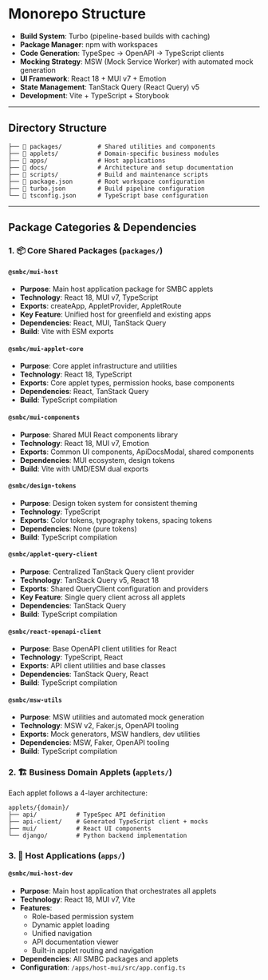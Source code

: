 # Monorepo Structure

- **Build System**: Turbo (pipeline-based builds with caching)
- **Package Manager**: npm with workspaces
- **Code Generation**: TypeSpec → OpenAPI → TypeScript clients
- **Mocking Strategy**: MSW (Mock Service Worker) with automated mock generation
- **UI Framework**: React 18 + MUI v7 + Emotion
- **State Management**: TanStack Query (React Query) v5
- **Development**: Vite + TypeScript + Storybook

---

## Directory Structure

```
├── 📁 packages/          # Shared utilities and components
├── 📁 applets/           # Domain-specific business modules
├── 📁 apps/              # Host applications
├── 📁 docs/              # Architecture and setup documentation
├── 📁 scripts/           # Build and maintenance scripts
├── 🔧 package.json       # Root workspace configuration
├── 🔧 turbo.json         # Build pipeline configuration
└── 🔧 tsconfig.json      # TypeScript base configuration
```

---

## Package Categories & Dependencies

### 1. 📦 Core Shared Packages (`packages/`)

#### `@smbc/mui-host`

- **Purpose**: Main host application package for SMBC applets
- **Technology**: React 18, MUI v7, TypeScript
- **Exports**: createApp, AppletProvider, AppletRoute
- **Key Feature**: Unified host for greenfield and existing apps
- **Dependencies**: React, MUI, TanStack Query
- **Build**: Vite with ESM exports

#### `@smbc/mui-applet-core`

- **Purpose**: Core applet infrastructure and utilities
- **Technology**: React 18, TypeScript
- **Exports**: Core applet types, permission hooks, base components
- **Dependencies**: React, TanStack Query
- **Build**: TypeScript compilation

#### `@smbc/mui-components`

- **Purpose**: Shared MUI React components library
- **Technology**: React 18, MUI v7, Emotion
- **Exports**: Common UI components, ApiDocsModal, shared components
- **Dependencies**: MUI ecosystem, design tokens
- **Build**: Vite with UMD/ESM dual exports

#### `@smbc/design-tokens`

- **Purpose**: Design token system for consistent theming
- **Technology**: TypeScript
- **Exports**: Color tokens, typography tokens, spacing tokens
- **Dependencies**: None (pure tokens)
- **Build**: TypeScript compilation

#### `@smbc/applet-query-client`

- **Purpose**: Centralized TanStack Query client provider
- **Technology**: TanStack Query v5, React 18
- **Exports**: Shared QueryClient configuration and providers
- **Key Feature**: Single query client across all applets
- **Dependencies**: TanStack Query
- **Build**: TypeScript compilation

#### `@smbc/react-openapi-client`

- **Purpose**: Base OpenAPI client utilities for React
- **Technology**: TypeScript, React
- **Exports**: API client utilities and base classes
- **Dependencies**: TanStack Query, React
- **Build**: TypeScript compilation

#### `@smbc/msw-utils`

- **Purpose**: MSW utilities and automated mock generation
- **Technology**: MSW v2, Faker.js, OpenAPI tooling
- **Exports**: Mock generators, MSW handlers, dev utilities
- **Dependencies**: MSW, Faker, OpenAPI tooling
- **Build**: TypeScript compilation

### 2. 🏗️ Business Domain Applets (`applets/`)

Each applet follows a 4-layer architecture:

```
applets/{domain}/
├── api/           # TypeSpec API definition
├── api-client/    # Generated TypeScript client + mocks
├── mui/           # React UI components
└── django/        # Python backend implementation
```

### 3. 🚀 Host Applications (`apps/`)

#### `@smbc/mui-host-dev`

- **Purpose**: Main host application that orchestrates all applets
- **Technology**: React 18, MUI v7, Vite
- **Features**:
  - Role-based permission system
  - Dynamic applet loading
  - Unified navigation
  - API documentation viewer
  - Built-in applet routing and navigation
- **Dependencies**: All SMBC packages and applets
- **Configuration**: `/apps/host-mui/src/app.config.ts`
